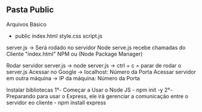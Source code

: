 ## Pasta Public
Arquivos Básico
- public
    index.html
    style.css
    script.js

server.js -> Será rodado no servidor Node
serve.js recebe chamadas do Cliente "index.html"
NPM ou (Node Package Manager)

Rodar servidor server.js -> node server.js -> ctrl + c = parar de rodar o server.js
Acessar no Google -> localhost: Número da Porta
Acessar servidor em outra máquina -> IP da máquina: Número da Porta

Instalar bibliotecas
1°- Começar a Usar o Node JS 
    - npm init -y
2°- Preparando para usar o Express, ele irá gerenciar a comunicação entre o servidor eo cliente
    - npm install express